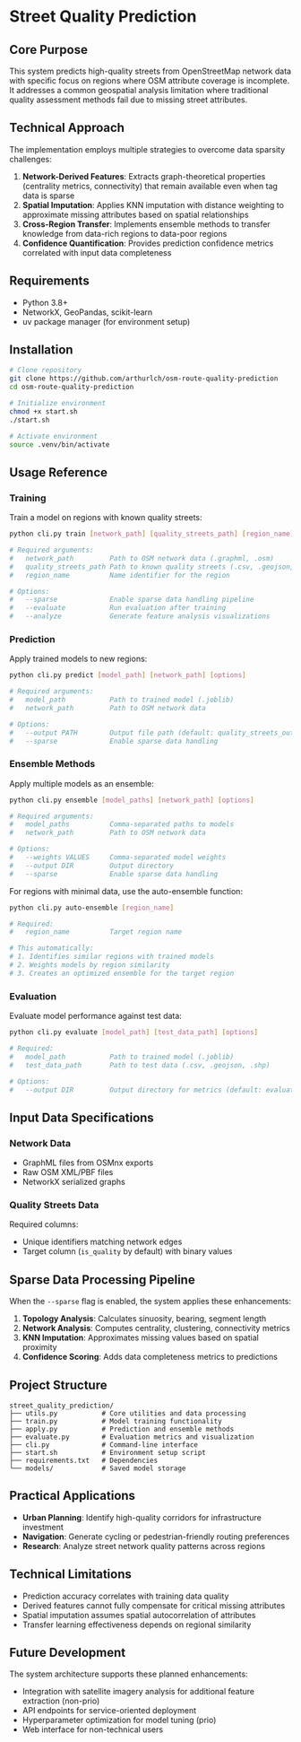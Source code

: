 # Street Quality Prediction

## Core Purpose

This system predicts high-quality streets from OpenStreetMap network data with specific focus on regions where OSM attribute coverage is incomplete. It addresses a common geospatial analysis limitation where traditional quality assessment methods fail due to missing street attributes.

## Technical Approach

The implementation employs multiple strategies to overcome data sparsity challenges:

1. **Network-Derived Features**: Extracts graph-theoretical properties (centrality metrics, connectivity) that remain available even when tag data is sparse
2. **Spatial Imputation**: Applies KNN imputation with distance weighting to approximate missing attributes based on spatial relationships
3. **Cross-Region Transfer**: Implements ensemble methods to transfer knowledge from data-rich regions to data-poor regions
4. **Confidence Quantification**: Provides prediction confidence metrics correlated with input data completeness

## Requirements

- Python 3.8+
- NetworkX, GeoPandas, scikit-learn
- uv package manager (for environment setup)

## Installation

```bash
# Clone repository
git clone https://github.com/arthurlch/osm-route-quality-prediction
cd osm-route-quality-prediction

# Initialize environment
chmod +x start.sh
./start.sh

# Activate environment
source .venv/bin/activate
```

## Usage Reference

### Training

Train a model on regions with known quality streets:

```bash
python cli.py train [network_path] [quality_streets_path] [region_name] [options]

# Required arguments:
#   network_path         Path to OSM network data (.graphml, .osm)
#   quality_streets_path Path to known quality streets (.csv, .geojson, .shp)
#   region_name          Name identifier for the region

# Options:
#   --sparse             Enable sparse data handling pipeline
#   --evaluate           Run evaluation after training
#   --analyze            Generate feature analysis visualizations
```

### Prediction

Apply trained models to new regions:

```bash
python cli.py predict [model_path] [network_path] [options]

# Required arguments:
#   model_path           Path to trained model (.joblib)
#   network_path         Path to OSM network data

# Options: 
#   --output PATH        Output file path (default: quality_streets_output.csv)
#   --sparse             Enable sparse data handling
```

### Ensemble Methods

Apply multiple models as an ensemble:

```bash
python cli.py ensemble [model_paths] [network_path] [options]

# Required arguments:
#   model_paths          Comma-separated paths to models
#   network_path         Path to OSM network data

# Options:
#   --weights VALUES     Comma-separated model weights
#   --output DIR         Output directory 
#   --sparse             Enable sparse data handling
```

For regions with minimal data, use the auto-ensemble function:

```bash
python cli.py auto-ensemble [region_name]

# Required:
#   region_name          Target region name

# This automatically:
# 1. Identifies similar regions with trained models
# 2. Weights models by region similarity
# 3. Creates an optimized ensemble for the target region
```

### Evaluation

Evaluate model performance against test data:

```bash
python cli.py evaluate [model_path] [test_data_path] [options]

# Required:
#   model_path           Path to trained model (.joblib)
#   test_data_path       Path to test data (.csv, .geojson, .shp)

# Options:
#   --output DIR         Output directory for metrics (default: evaluation/)
```

## Input Data Specifications

### Network Data
- GraphML files from OSMnx exports
- Raw OSM XML/PBF files
- NetworkX serialized graphs

### Quality Streets Data
Required columns:
- Unique identifiers matching network edges
- Target column (`is_quality` by default) with binary values

## Sparse Data Processing Pipeline

When the `--sparse` flag is enabled, the system applies these enhancements:

1. **Topology Analysis**: Calculates sinuosity, bearing, segment length
2. **Network Analysis**: Computes centrality, clustering, connectivity metrics
3. **KNN Imputation**: Approximates missing values based on spatial proximity
4. **Confidence Scoring**: Adds data completeness metrics to predictions

## Project Structure

```
street_quality_prediction/
├── utils.py           # Core utilities and data processing
├── train.py           # Model training functionality
├── apply.py           # Prediction and ensemble methods
├── evaluate.py        # Evaluation metrics and visualization
├── cli.py             # Command-line interface
├── start.sh           # Environment setup script
├── requirements.txt   # Dependencies
└── models/            # Saved model storage
```

## Practical Applications

- **Urban Planning**: Identify high-quality corridors for infrastructure investment
- **Navigation**: Generate cycling or pedestrian-friendly routing preferences
- **Research**: Analyze street network quality patterns across regions

## Technical Limitations

- Prediction accuracy correlates with training data quality
- Derived features cannot fully compensate for critical missing attributes
- Spatial imputation assumes spatial autocorrelation of attributes
- Transfer learning effectiveness depends on regional similarity

## Future Development

The system architecture supports these planned enhancements:

- Integration with satellite imagery analysis for additional feature extraction (non-prio)
- API endpoints for service-oriented deployment 
- Hyperparameter optimization for model tuning (prio)
- Web interface for non-technical users
